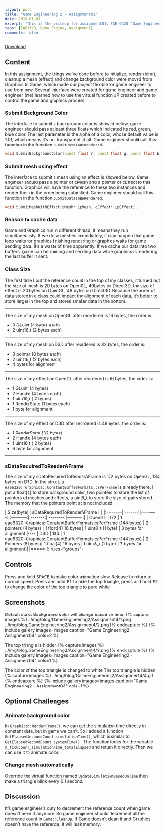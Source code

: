 ```yaml
---
layout: post
title: "Game Engineering 2 - Assignment01"
date: 2018-01-01
excerpt: "This is the writeup for assignment01, EAE 6320 'Game Engineering 2'"
tags: [EAE6320, Game Engine, Assignment]
comments: false
---
```


<div markdown="0"><a href="https://drive.google.com/open?id=1fLsndL1TFUFSmJ8UCaZ1G10V5xYgRPuB" class="btn btn-info">Download</a></div>

## Content

In this assignment, the things we’ve done before to initialize, render (bind), cleanup a mesh (effect) and change background color were moved from Graphics to Game, which made our project flexible for game engineer to use from now. Several interface were created for game engineer and game engineer (me) learned how to use the virtual function JP created before to control the game and graphics process.

### Submit Background Color

The interface to submit a background color is showed below, game engineer should pass at least three floats which indicated its red, green, blue color. The last parameter is the alpha of a color, whose default value is 1.0f, which means it’s not transparent at all. Game engineer should call this function in the function `SubmitDataToBeRendered`.

~~~ c++
void SubmitBackgroundColor(const float r, const float g, const float b, const float a = 1.0f);
~~~

### Submit mesh using effect

The interface to submit a mesh using an effect is showed below. Game engineer should pass a pointer of cMesh and a pointer of cEffect to this function. Graphics will have the reference to these two instances and render them in the order being submitted. Game engineer should call this function in the function `SubmitDataToBeRendered`.
~~~ c++
void SubmitMeshWithEffect(cMesh* ipMesh, cEffect* ipEffect);
~~~

### Reason to cache data
Game and Graphics run in different thread, it means they run simultaneously. If we draw meshes immediately, it may happen that game loop waits for graphics finishing rendering or graphics waits for game sending data. It’s a waste of time apparently. If we cache our data into two buffers, game can be running and sending data while graphics is rendering the last buffer it sent.

### Class Size

The first time I put the reference count in the top of my classes, it turned out the size of mesh is 20 bytes on OpenGL, 40bytes on Direct3D, the size of effect is 20 bytes on OpenGL, 48 bytes on Direct3D. Because the order of data stored in a class could impact the alignment of each data, it’s better to store larger in the top and stores smaller data in the bottom.

---

The size of my mesh on OpenGL after reordered is 16 bytes, the order is:

* 3 GLuint (4 bytes each)
* 2 uint16_t (2 bytes each)

---

The size of my mesh on D3D after reordered is 32 bytes, the order is:

* 3 pointer (8 bytes each)
* 2 uint16_t (2 bytes each)
* 4 bytes for alignment

---

The size of my effect on OpenGL after reordered is 16 bytes, the order is:

* 1 GLuint (4 bytes)
* 2 Handle (4 bytes each)
* 1 uint16_t ( 2 bytes)
* 1 RenderState (1 bytes each)
* 1 byte for alignment

---

The size of my effect on D3D after reordered is 48 bytes, the order is:

* 1 RenderState (32 bytes)
* 2 Handle (4 bytes each)
* 1 uint16_t ( 2 bytes)
* 6 byte for alignment

---

### sDataRequiredToRenderAFrame

The size of my sDataRequiredToRenderAFrame is 172 bytes on OpenGL, 184 bytes on D3D. In the struct, a `eae6320::Graphics::ConstantBufferFormats::sPerFrame` is already there. I put a float[4] to store background color, two pointers to store the list of pointers of meshes and effects, a uint8_t to store the size of pairs stored. The memory that the pointers point at is not included.

| Size(byte) | sDataRequiredToRenderAFrame |  |
|:--------|:-------:|--------:|:--------:|:-------:|:--------:|--------:|
| OpenGL   | 172   | 1 eae6320::Graphics::ConstantBufferFormats::sPerFrame (144 bytes)   | 2 pointers (4 bytes) | 1 float[4] 16 bytes | 1 uint8_t (1 byte) | 3 bytes for alignment
|----
| D3D   | 184   | 	1 eae6320::Graphics::ConstantBufferFormats::sPerFrame (144 bytes)   | 2 Pointers (8 bytes)| 1 float[4] 16 bytes | 1 uint8_t (1 byte) | 7 bytes for alignment)|
|=====
{: rules="groups"}

## Controls
Press and hold <kbd>SPACE</kbd> to make color animation slow. Release to return to normal speed. 
Press and hold <kbd>F1</kbd> to hide the top triangle, press and hold <kbd>F2</kbd> to change the color of the top triangle to pure white.

## Screenshots

Default state. Background color will change based on time.
{% capture images %}
	../img/blog/GameEngineering2/Assignment4/1.png
	../img/blog/GameEngineering2/Assignment4/2.png
{% endcapture %}
{% include gallery images=images caption="Game Engineering2 - Assignment04" cols=2 %}

The top triangle is hidden
{% capture images %}
	../img/blog/GameEngineering2/Assignment4/3.png
{% endcapture %}
{% include gallery images=images caption="Game Engineering2 - Assignment04" cols=1 %}

The color of the top triangle is changed to white
The top triangle is hidden
{% capture images %}
	../img/blog/GameEngineering2/Assignment4/4.gif
{% endcapture %}
{% include gallery images=images caption="Game Engineering2 - Assignment04" cols=1 %}


## Optional Challenges

### Animate background color

In `Graphics::RenderFrame()`, we can get the simulation time directly in constant data, but in game we can’t. So I added a function `GetElapsedSecoundCount_simulationTime()`, which is similar to `GetElapsedSecondCount_systemTime()` . The function looks for the variable `m_tickCount_simulationTime_totalElapsed` and return it directly. Then we can use it to animate color.

### Change mesh automatically

Override the virtual function named `UpdateSimulationBasedOnTime` then make a triangle blink every 0.1 second.

## Discussion

It’s game engineer’s duty to decrement the reference count when game doesn’t need it anymore. So game engineer should decrement all the reference count in `Game::CleanUp`. If Game doesn’t clean it and Graphics doesn’t have the reference, it will leak memory.